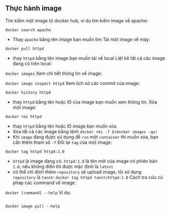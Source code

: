 ## Thực hành image

Tìm kiếm một image từ docker hub, ví dụ tìm kiếm image về apache:

`docker search apache`
- Thay `apache` bằng tên image bạn muốn tìm
Tải một image về máy:

`docker pull httpd`
- thay `httpd` bằng tên image bạn muốn tải về local
Liệt kê tất cả các image đang có trên local:

`docker images`
Xem chi tiết thông tin về image:

`docker image inspect httpd`
Xem lịch sử các commit của image:

`docker history httpd`
- thay `httpd` bằng tên hoặc ID của image bạn muốn xem thông tin.
Xóa một image:

`docker rmi httpd`
- thay `httpd` bằng tên hoặc ID image bạn muốn xóa
- Xóa tất cả các image bằng lệnh `docker rmi -f $(docker images -qa)`
- Khi `image` đang được sử dụng để `run` một `container` thì muốn xóa, bạn cần thêm tham số `-f`
Đổi lại `tag` của một image:

`docker tag httpd httpd:1.0`
- `httpd` là image đang có. `httpd:1.0` là tên mới của image có phiên bản `1.0`, nếu không điền thì được mặc định là `latest`
- có thể chỉ định thêm `repository` sẽ upload image, tôi sử dụng `repository` là `tannt`: `docker tag httpd tannt/httpd:1.0`
Cách tra cứu cú pháp các command về image:

`docker [command] --help`
Ví dụ:

```docker image --help

docker image pull --help
```
